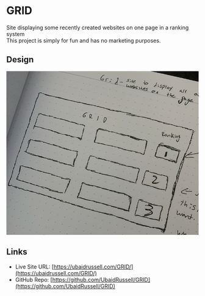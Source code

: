 # GRID

Site displaying some recently created websites on one page in a ranking system <br>
This project is simply for fun and has no marketing purposes. 
## Design
![](images/screenshot.png)

## Links 
- Live Site URL: [https://ubaidrussell.com/GRID/](https://ubaidrussell.com/GRID/)
- GitHub Repo: [https://github.com/UbaidRussell/GRID](https://github.com/UbaidRussell/GRID)